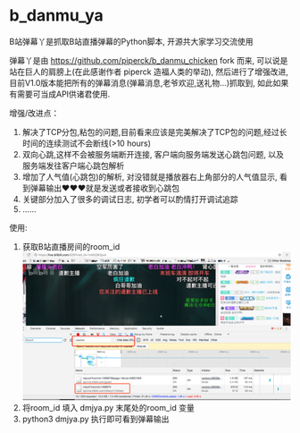 # b_danmu_ya

B站弹幕丫是抓取B站直播弹幕的Python脚本, 开源共大家学习交流使用

弹幕丫是由 https://github.com/piperck/b_danmu_chicken fork 而来, 可以说是站在巨人的肩膀上(在此感谢作者 piperck 造福人类的举动), 然后进行了增强改进, 目前V1.0版本能把所有的弹幕消息(弹幕消息,老爷欢迎,送礼物...)抓取到, 如此如果有需要可当成API供诸君使用.

增强/改进点：

1. 解决了TCP分包,粘包的问题,目前看来应该是完美解决了TCP包的问题,经过长时间的连续测试不会断线(>10 hours)
2. 双向心跳,这样不会被服务端断开连接, 客户端向服务端发送心跳包问题, 以及服务端发往客户端心跳包解析
3. 增加了人气值(心跳包)的解析, 对没错就是播放器右上角部分的人气值显示, 看到弹幕输出❤️❤️❤️就是发送或者接收到心跳包
4. 关键部分加入了很多的调试日志, 初学者可以酌情打开调试追踪
5. ......

使用:
1. 获取B站直播房间的room_id
![image](./room_id.png)
2. 将room_id 填入 dmjya.py 末尾处的room_id 变量
3. python3 dmjya.py 执行即可看到弹幕输出
